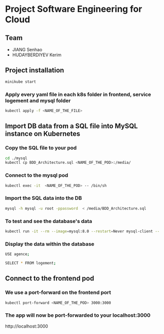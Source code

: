 # Project Software Engineering for Cloud
## Team
- JIANG Senhao
- HUDAYBERDIYEV Kerim

## Project installation

```bash
minikube start
```

### Apply every yaml file in each k8s folder in frontend, service logement and mysql folder

```bash
kubectl apply -f <NAME_OF_THE_FILE>
```

## Import DB data from a SQL file into MySQL instance on Kubernetes

### Copy the SQL file to your pod
```bash
cd ./mysql
kubectl cp BDD_Architecture.sql <NAME_OF_THE_POD>:/media/
```

### Connect to the mysql pod
```bash
kubectl exec -it  <NAME_OF_THE_POD> -- /bin/sh
```

### Import the SQL data into the DB
```bash
mysql -h mysql -u root -ppassword  < /media/BDD_Architecture.sql
```

### To test and see the database's data
```bash
kubectl run -it --rm --image=mysql:8.0 --restart=Never mysql-client -- mysql -h mysql --password="password"
```
### Display the data within the database

```bash
USE agence;
```

```bash
SELECT * FROM logement;
```

## Connect to the frontend pod

### We use a port-forward on the frontend port
```bash
kubectl port-forward <NAME_OF_THE_POD> 3000:3000
```

### The app will now be port-forwarded to your localhost:3000

http://localhost:3000


